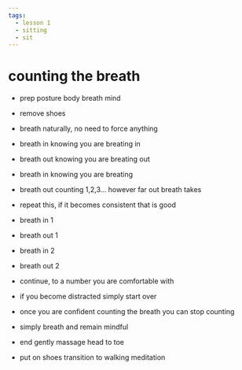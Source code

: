 ```yaml
---
tags:
  - lesson 1 
  - sitting 
  - sit 
---
```

# counting the breath

- prep posture body breath mind
- remove shoes
  
- breath naturally, no need to force anything

- breath in knowing you are breating in
- breath out knowing you are breating out

- breath in knowing you are breating
- breath out counting 1,2,3... however far out breath takes
- repeat this, if it becomes consistent that is good

- breath in 1
- breath out 1
- breath in 2
- breath out 2
- continue, to a number you are comfortable with
- if you become distracted simply start over

- once you are confident counting the breath you can stop counting
- simply breath and remain mindful

- end gently massage head to toe
- put on shoes transition to walking meditation
